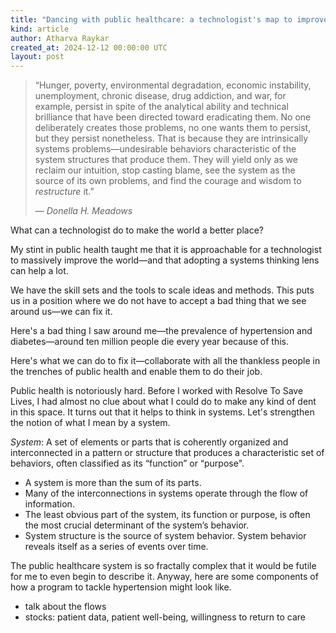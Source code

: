 ```yaml
---
title: "Dancing with public healthcare: a technologist's map to improve our world"
kind: article
author: Atharva Raykar
created_at: 2024-12-12 00:00:00 UTC
layout: post
---
```


> “Hunger, poverty, environmental degradation, economic instability, unemployment, chronic disease, drug addiction, and war, for example, persist in spite of the analytical ability and technical brilliance that have been directed toward eradicating them. No one deliberately creates those problems, no one wants them to persist, but they persist nonetheless. That is because they are intrinsically systems problems—undesirable behaviors characteristic of the system structures that produce them. They will yield only as we reclaim our intuition, stop casting blame, see the system as the source of its own problems, and find the courage and wisdom to *restructure* it.”
>
> — *Donella H. Meadows*

What can a technologist do to make the world a better place?

My stint in public health taught me that it is approachable for a technologist to massively improve the world—and that adopting a systems thinking lens can help a lot.

We have the skill sets and the tools to scale ideas and methods. This puts us in a position where we do not have to accept a bad thing that we see around us—we can fix it.

Here's a bad thing I saw around me—the prevalence of hypertension and diabetes—around ten million people die every year because of this.

Here's what we can do to fix it—collaborate with all the thankless people in the trenches of public health and enable them to do their job.

Public health is notoriously hard. Before I worked with Resolve To Save Lives, I had almost no clue about what I could do to make any kind of dent in this space. It turns out that it helps to think in systems. Let's strengthen the notion of what I mean by a system.

*System*: A set of elements or parts that is coherently organized and interconnected in a pattern or structure that produces a characteristic set of behaviors, often classified as its “function” or “purpose".

* A system is more than the sum of its parts.
* Many of the interconnections in systems operate through the flow of information.
* The least obvious part of the system, its function or purpose, is often the most crucial determinant of the system’s behavior.
* System structure is the source of system behavior. System behavior reveals itself as a series of events over time.

The public healthcare system is so fractally complex that it would be futile for me to even begin to describe it. Anyway, here are some components of how a program to tackle hypertension might look like.

* talk about the flows
* stocks: patient data, patient well-being, willingness to return to care
